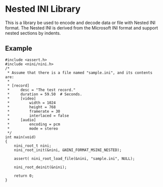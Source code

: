 # Nested INI Library

This is a library be used to encode and decode data or file with Nested INI format.
The Nested INI is derived from the Microsoft INI format and support nested sections by indents.

## Example

    #include <assert.h>
    #include <nini/nini.h>
    /*
     * Assume that there is a file named "sample.ini", and its contents are:
     *
     * [record]
     *     desc = "The test record."
     *     duration = 59.50  # Seconds.
     *     [video]
     *         width = 1024
     *         height = 768
     *         framerate = 30
     *         interlaced = false
     *     [audio]
     *         encoding = pcm
     *         mode = stereo
     */
    int main(void)
    {
        nini_root_t nini;
        nini_root_init(&nini, &NINI_FORMAT_MSINI_NESTED);

        assert( nini_root_load_file(&nini, "sample.ini", NULL);

        nini_root_deinit(&nini);

        return 0;
    }
